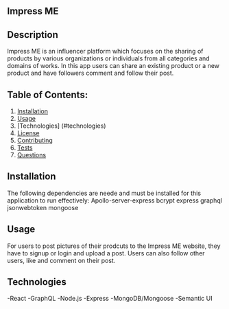 ## Impress ME


## Description
Impress ME is an influencer platform which focuses on the sharing of products by various organizations or individuals from all categories and domains of works. 
In this app users can share an existing product or a new product and have followers comment and follow their post.

     
## Table of Contents:
1. [Installation](#installation)
2. [Usage](#usage)
3. [Technologies] (#technologies)
4. [License](#license)
5. [Contributing](#contributing)
6. [Tests](#tests)
7. [Questions](#questions)


## Installation
The following dependencies are neede and must be installed for this application to run effectively:
Apollo-server-express
bcrypt
express
graphql
jsonwebtoken
mongoose

## Usage
For users to post pictures of their prodcuts to the Impress ME website, they have to signup or login and upload a post. Users can also follow other users, like and comment on their post.

## Technologies
-React
-GraphQL
-Node.js
-Express
-MongoDB/Mongoose
-Semantic UI

